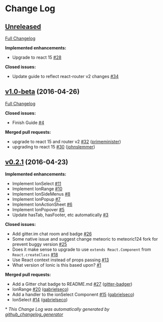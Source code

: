 # Change Log

## [Unreleased](https://github.com/reactionic/reactionic/tree/HEAD)

[Full Changelog](https://github.com/reactionic/reactionic/compare/v1.0-beta...HEAD)

**Implemented enhancements:**

- Upgrade to react 15 [\#28](https://github.com/reactionic/reactionic/issues/28)

**Closed issues:**

- Update guide to reflect react-router v2 changes [\#34](https://github.com/reactionic/reactionic/issues/34)

## [v1.0-beta](https://github.com/reactionic/reactionic/tree/v1.0-beta) (2016-04-26)
[Full Changelog](https://github.com/reactionic/reactionic/compare/v0.2.1...v1.0-beta)

**Closed issues:**

- Finish Guide [\#4](https://github.com/reactionic/reactionic/issues/4)

**Merged pull requests:**

- upgrade to react 15 and router v2 [\#32](https://github.com/reactionic/reactionic/pull/32) ([primeminister](https://github.com/primeminister))
- upgrading to react 15 [\#30](https://github.com/reactionic/reactionic/pull/30) ([johnslemmer](https://github.com/johnslemmer))

## [v0.2.1](https://github.com/reactionic/reactionic/tree/v0.2.1) (2016-04-23)
**Implemented enhancements:**

- Implement IonSelect [\#11](https://github.com/reactionic/reactionic/issues/11)
- Implement IonRange [\#10](https://github.com/reactionic/reactionic/issues/10)
- Implement IonSideMenus [\#8](https://github.com/reactionic/reactionic/issues/8)
- Implement IonPopup [\#7](https://github.com/reactionic/reactionic/issues/7)
- Implement IonActionSheet [\#6](https://github.com/reactionic/reactionic/issues/6)
- Implement IonPopover [\#5](https://github.com/reactionic/reactionic/issues/5)
- Update hasTab, hasFooter, etc automatically [\#3](https://github.com/reactionic/reactionic/issues/3)

**Closed issues:**

- Add gitter.im chat room and badge [\#26](https://github.com/reactionic/reactionic/issues/26)
- Some native issue and suggest change meteoric to meteoric124 fork for prevent buggy version [\#25](https://github.com/reactionic/reactionic/issues/25)
- Does it make sense to upgrade to use `extends React.Component` from `React.createClass` [\#18](https://github.com/reactionic/reactionic/issues/18)
- Use React context instead of props passing [\#13](https://github.com/reactionic/reactionic/issues/13)
- What version of Ionic is this based upon? [\#1](https://github.com/reactionic/reactionic/issues/1)

**Merged pull requests:**

- Add a Gitter chat badge to README.md [\#27](https://github.com/reactionic/reactionic/pull/27) ([gitter-badger](https://github.com/gitter-badger))
- IonRange [\#20](https://github.com/reactionic/reactionic/pull/20) ([gabrielseco](https://github.com/gabrielseco))
- Add a handler to the ionSelect Component [\#15](https://github.com/reactionic/reactionic/pull/15) ([gabrielseco](https://github.com/gabrielseco))
- IonSelect [\#14](https://github.com/reactionic/reactionic/pull/14) ([gabrielseco](https://github.com/gabrielseco))



\* *This Change Log was automatically generated by [github_changelog_generator](https://github.com/skywinder/Github-Changelog-Generator)*
